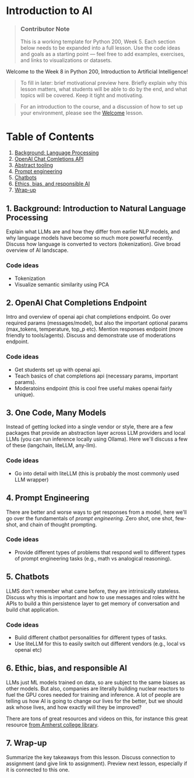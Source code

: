 # Introduction to AI

> ### Contributor Note 
> This is a working template for Python 200, Week 5. Each section below needs to be expanded into a full lesson. Use the code ideas and goals as a starting point — feel free to add examples, exercises, and links to visualizations or datasets. 

Welcome to the Week 8 in Python 200, Introduction to Artificial Intelligence! 

> To fill in later: brief motivational preview here. Briefly explain why this lesson matters, what students will be able to do by the end, and what topics will be covered. Keep it tight and motivating.

> For an introduction to the course, and a discussion of how to set up your environment, please see the [Welcome](00_Welcome.md) lesson. 

# Table of Contents
1. [Background: Language Processing](#1-language-processing)
2. [OpenAI Chat Comletions API](#2-openai)
3. [Abstract tooling](#3-abstractions)
4. [Prompt engineering](#4-prompt_engineering)
5. [Chatbots](5-chatbots)
6. [Ethics, bias, and responsible AI](#6-ethic-bias-and-responsible-ai)
7. [Wrap-up](#wrap-up)

## 1. Background: Introduction to Natural Language Processing
Explain what LLMs are and how they differ from earlier NLP models, and why language models have become so much more powerful recently. Discuss how language is converted to vectors (tokenization). Give broad overview of AI landscape.

### Code ideas
- Tokenization
- Visualize semantic similarity using PCA
  
## 2. OpenAI Chat Completions Endpoint
Intro and overview of openai api chat completions endpoint. Go over required params (messages/model), but also the important optional params (max_tokens, temperature, top_p etc). Mention responses endpoint (more friendly to tools/agents). Discuss and demonstrate use of moderations endpoint.

### Code ideas
- Get students set up with openai api.
- Teach basics of chat completions api (necessary params, important params).
- Moderatoins endpoint (this is cool free useful makes openai fairly unique).

## 3. One Code, Many Models
Instead of getting locked into a single vendor or style, there are a few packages that provide an abstraction layer across LLM providers and local LLMs (you can run inference locally using Ollama). Here we'll discuss a few of these (langchain, liteLLM, any-llm). 

### Code ideas
- Go into detail with liteLLM (this is probably the most commonly used LLM wrapper)

## 4. Prompt Engineering
There are better and worse ways to get responses from a model, here we'll go over the fundamentals of *prompt engineering*. Zero shot, one shot, few-shot, and chain of thought prompting.

### Code ideas
- Provide different types of problems that respond well to different types of prompt engineering tasks (e.g., math vs analogical reasoning).

## 5. Chatbots
LLMS don't remember what came before, they are intrinsically stateless. Discuss why this is important and how to use messages and roles witht he APIs to build a thin persistence layer to get memory of conversation and build chat application. 

### Code ideas
- Build different chatbot personalities for different types of tasks.
- Use liteLLM for this to easily switch out different vendors (e.g., local vs openai etc)

## 6. Ethic, bias, and responsible AI
LLMs just ML models trained on data, so are subject to the same biases as other models. But also, companies are literally building nuclear reactors to fuel the GPU cores needed for training and inference. A lot of people are telling us how AI is going to change our lives for the better, but we should ask whose lives, and how exactly will they be improved?

There are tons of great resources and videos on this, for instance this great resource [from Amherst college library](https://libguides.amherst.edu/c.php?g=1350530&p=9969379).

## 7. Wrap-up
Summarize the key takeaways from this lesson. Discuss connection to assignment (and give link to assignment). Preview next lesson, especially if it is connected to this one. 


